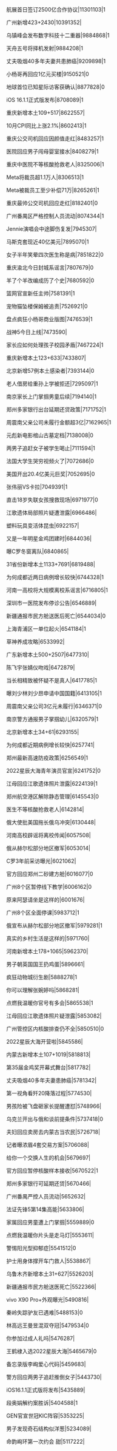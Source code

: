 航展首日签订2500亿合作协议|11301103|1

广州新增423+2430|10391352|

乌镇峰会发布数字科技十二重器|9884868|1

天舟五号将择机发射|9884208|1

丈夫吸烟40多年夫妻共患肺癌|9209898|1

小杨哥再回应1亿元买楼|9150521|0

地球首位已知星际访客获确认|8877828|0

iOS 16.1.1正式版发布|8708089|1

重庆新增本土109+517|8622557|

10月CPI同比上涨2.1%|8602413|1

重庆公交司机回应因颜值走红|8483257|1

医院回应男子闯母婴室接水|8408279|1

重庆中医院不等核酸抢救老人|8325006|1

Meta将裁员超1.1万人|8306513|1

Meta被裁员工至少补偿71万|8265261|1

重庆最帅公交司机回应走红|8182401|0

广州番禺区严格控制人员流动|8074344|1

Jennie演唱会中途脚伤复发|7945307|

马斯克套现近40亿美元|7895070|1

女子半年笑晕四次医生称是病|7851822|0

重庆渝北今日封城系谣言|7807679|0

羊了个羊改编成历了个史|7680592|0

篮网官宣新任主帅|7581391|1

宠物猫坠楼保姆被追责|7526921|0

盘点疯狂小杨哥商业版图|7476539|1

战神5今日上线|7473590|

家长应如何处理孩子校园矛盾|7467224|1

重庆新增本土123+633|7433807|

北京新增57例本土感染者|7393144|0

老人借房给重孙上学被拒还|7295097|1

南京家长上门掌掴男童后续|7194140|1

郑州多家银行出台延期还贷政策|7171752|1

周震南父亲公司未履行金额超3亿|7162965|1

元彪新电影棺山古墓定档|7138008|0

两男子追赶女子被学生喝止|7111594|1

法国大学生哭穷视频火了|7072686|0

美国开出20.4亿美元巨奖|7052695|0

张伟丽VS卡拉|7049391|1

直击18岁失联女孩搜救现场|6971977|0

江歌遗体局部照片疑遭泄露|6966486|

塑料玩具变活体昆虫|6922157|

又是一年明星金鸡团建时|6844036|

曝C罗冬窗离队|6840865|

31省份新增本土1133+7691|6819488|

为何成都近两日病例增长较快|6744328|1

河南一高校将大规模离校系谣言|6716805|1

深圳市一医院发布停诊公告|6546889|

新疆通报市民方舱送医后死亡|6544034|0

上海青浦区一单位起火|6541184|1

草神养成攻略|6533992|

广东新增本土500+2507|6477310|

陈飞宇张婧仪吻戏|6472879|

当长相精致被怀疑不是真人|6417785|1

曝刘少林刘少昂申请中国国籍|6413105|1

周震南父亲公司3亿元未履行|6346371|0

南京警方通报男子掌掴幼儿|6320579|1

北京新增本土34+61|6293155|

为何成都近期病例增长较快|6257741|

郑州最新高速防疫政策|6256549|1

2022星辰大海青年演员官宣|6241752|0

江母回应江歌遗体照片泄露|6224139|1

郑州航空港区解除静态管理|6145543|0

医生不等核酸抢救老人|6142814|

俄大使批美国拖长俄乌冲突|6130448|

河南高校辟谣将离校传闻|6057508|

俄从赫尔松部分地区撤军|6053014|

C罗3年前采访曝光|6021062|

官方回应郑州二砂建方舱|6016077|0

广州8个区暂停线下教学|6006162|0

原来阿瑟请坐是这样的|6001676|

广州8个区全面停课|5983712|1

俄宣布从赫尔松部分地区撤军|5979281|1

真实的乡村生活是这样的|5971760|

河南新增本土178+1065|5962370|

男子朝英国国王扔鸡蛋|5896661|

疯狂动物城衍生剧|5888278|1

你可以理解张婉婷吗|5868281|

点燃我温暖你官号有多会|5865538|1

江母回应江歌遗体照片疑泄露|5853082|

广州管控区内核酸排查仍不全|5850510|0

2022星辰大海开营啦|5845586|

内蒙古新增本土107+1019|5818813|

第35届金鸡奖开幕式舞台|5817782|

丈夫吸烟40多年夫妻患肺癌|5781342|

第一视角看歼20降落过程|5774530|

男孩险被飞盘砸家长提醒遭怼|5748966|

乌克兰开出与俄和谈前提条件|5737418|0

夫妇回应卖房去内蒙古当农民|5726718|

记者曝浓眉4套交易方案|5706088|

给你一个交换人生的机会|5679697|

官方回应暂停核酸样本接收|5670522|1

郑州多家银行可延期还贷|5670466|

广州番禺严控人员流动|5652632|

法证先锋5第14集高能|5633806|

家属回应男童遭上门掌掴|5559889|0

点燃我温暖你片头是走马灯|5553611|

警惕阳光型抑郁症|5541512|0

护士用身体撑开车门救人|5538867|

乌鲁木齐新增本土31+627|5526203|

新疆通报市民方舱送医死亡|5522366|

vivo X90 Pro+外观曝光|5490816|

秦岭失踪驴友已遇难|5488153|0

林高远王曼昱混双夺冠|5479534|0

你参加过成人礼吗|5476287|

王鹤棣入选2022星辰大海|5465679|0

备忘录版李峋爱心代码|5459683|

警方回应两男子追赶推倒女子|5443730|

iOS16.1.1正式版将发布|5435889|

段奥娟解约案胜诉|5404588|1

GEN官宣世冠KIC阵容|5353225|

男子发现奇石结构似洋葱|5234089|

命韵峋环第一次约会 甜|5117222|

